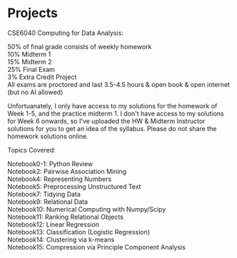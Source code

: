 # Projects

CSE6040 Computing for Data Analysis:  

50% of final grade consists of weekly homework  
10% Midterm 1  
15% Midterm 2  
25% Final Exam  
3% Extra Credit Project  
All exams are proctored and last 3.5-4.5 hours & open book & open internet (but no AI allowed)  
  

Unfortuanately, I only have access to my solutions for the homework of Week 1-5, and the practice midterm 1. I don't have access to my solutions for Week 6 onwards, so I've uploaded the HW & Midterm Instructor solutions for you to get an idea of the syllabus. Please do not share the homework solutions online.   

Topics Covered:  

Notebook0-1: Python Review   
Notebook2: Pairwise Association Mining  
Notebook4: Representing Numbers  
Notebook5: Preprocessing Unstructured Text  
Notebook7: Tidying Data  
Notebook9: Relational Data  
Notebook10: Numerical Computing with Numpy/Scipy  
Notebook11: Ranking Relational Objects  
Notebook12: Linear Regression  
Notebook13: Classification (Logistic Regression)  
Notebook14: Clustering via k-means  
Notebook15: Compression via Principle Component Analysis  
